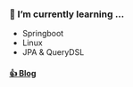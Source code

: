 ### 🌱 I’m currently learning ...
<!-- - Spring boot Framework
- Python Algorithms & Data Structure
- Spring Security 
- JSP / SERVLET 
- React -->
- Springboot <!-- Spring MVC-->
- Linux
- JPA & QueryDSL

<!-- #### [😎 About Me](https://www.notion.so/cms02/CHU-MIN-SEOK-c4b2d13156f34b21b5ac4ccb8cbf0077) -->
#### [👍 Blog](https://cms02.tistory.com/)
<!--
**cms02/cms02** is a ✨ _special_ ✨ repository because its `README.md` (this file) appears on your GitHub profile.

Here are some ideas to get you started:

- 🔭 I’m currently working on ...
- 🌱 I’m currently learning ...
- 👯 I’m looking to collaborate on ...
- 🤔 I’m looking for help with ...
- 💬 Ask me about ...
- 📫 How to reach me: ...
- 😄 Pronouns: ...
- ⚡ Fun fact: ...
-->
